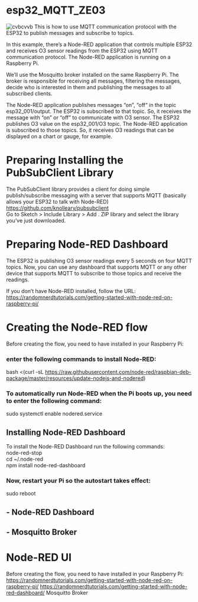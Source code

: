 # esp32_MQTT_ZE03
![cvbcvvb](https://user-images.githubusercontent.com/32832715/116376370-257e9b80-a84b-11eb-8fb2-a6792777a022.PNG)
This is how to use MQTT communication protocol with the ESP32 to publish messages and subscribe to topics.

In this example, there’s a Node-RED application that controls multiple ESP32 and receives O3 sensor readings from the ESP32 using MQTT communication protocol. The Node-RED application is running on a Raspberry Pi.

We’ll use the Mosquitto broker installed on the same Raspberry Pi. The broker is responsible for receiving all messages, filtering the messages, decide who is interested in them and publishing the messages to all subscribed clients.

The Node-RED application publishes messages “on”, “off“ in the topic esp32_001/output.
The ESP32 is subscribed to that topic. So, it receives the message with “on” or “off” to communicate with O3 sensor.
The ESP32 publishes O3 value on the esp32_001/O3 topic.
The Node-RED application is subscribed to those topics. So, it receives O3 readings that can be displayed on a chart or gauge, for example.

# Preparing Installing the PubSubClient Library
The PubSubClient library provides a client for doing simple publish/subscribe messaging with a server that supports MQTT (basically allows your ESP32 to talk with Node-RED)  
https://github.com/knolleary/pubsubclient  
Go to Sketch > Include Library > Add . ZIP library and select the library you’ve just downloaded.

# Preparing Node-RED Dashboard
The ESP32 is publishing O3 sensor readings every 5 seconds on four MQTT topics. Now, you can use any dashboard that supports MQTT or any other device that supports MQTT to subscribe to those topics and receive the readings.

If you don’t have Node-RED installed, follow the URL: https://randomnerdtutorials.com/getting-started-with-node-red-on-raspberry-pi/

# Creating the Node-RED flow
Before creating the flow, you need to have installed in your Raspberry Pi:

### enter the following commands to install Node-RED:
bash <(curl -sL https://raw.githubusercontent.com/node-red/raspbian-deb-package/master/resources/update-nodejs-and-nodered)   

### To automatically run Node-RED when the Pi boots up, you need to enter the following command:
sudo systemctl enable nodered.service  

## Installing Node-RED Dashboard
To install the Node-RED Dashboard run the following commands:   
node-red-stop   
cd ~/.node-red   
npm install node-red-dashboard   

### Now, restart your Pi so the autostart takes effect:
sudo reboot  



## - Node-RED Dashboard
## - Mosquitto Broker

# Node-RED UI
Before creating the flow, you need to have installed in your Raspberry Pi:  
https://randomnerdtutorials.com/getting-started-with-node-red-on-raspberry-pi/
https://randomnerdtutorials.com/getting-started-with-node-red-dashboard/
Mosquitto Broker
